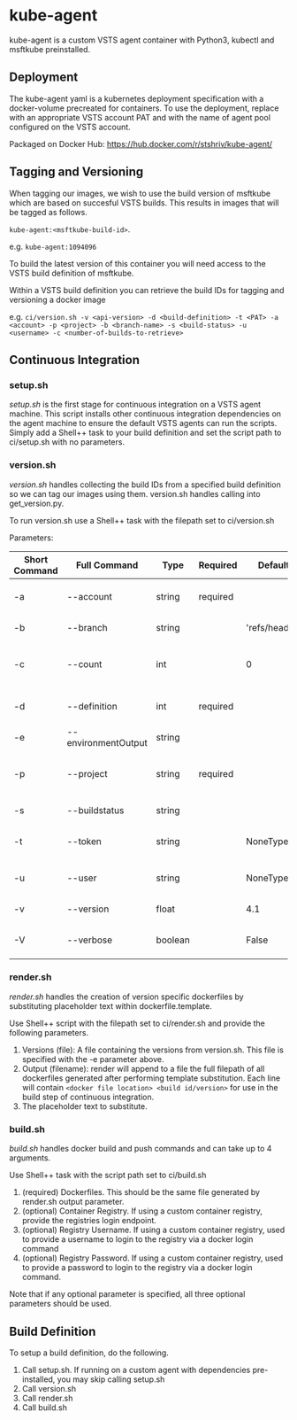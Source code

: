 # kube-agent

kube-agent is a custom VSTS agent container with Python3, kubectl and msftkube preinstalled.

## Deployment
The kube-agent yaml is a kubernetes deployment specification with a docker-volume precreated for containers. To use the deployment, replace <token> with an appropriate VSTS account PAT and <pool> with the name of agent pool configured on the VSTS account.

Packaged on Docker Hub:
https://hub.docker.com/r/stshriv/kube-agent/

## Tagging and Versioning
When tagging our images, we wish to use the build version of msftkube which are based on succesful VSTS builds. This results in images that will be tagged as follows.

`kube-agent:<msftkube-build-id>`.

 e.g. `kube-agent:1094096`

To build the latest version of this container you will need access to the VSTS build definition of msftkube. 

Within a VSTS build definition you can retrieve the build IDs for tagging and versioning a docker image

e.g.
`ci/version.sh -v <api-version> -d <build-definition> -t <PAT> -a <account> -p <project> -b <branch-name> -s <build-status> -u <username> -c <number-of-builds-to-retrieve>`

## Continuous Integration

### setup.sh
*setup.sh* is the first stage for continuous integration on a VSTS agent machine. This script installs other continuous integration dependencies on the agent machine to ensure the default VSTS agents can run the scripts. Simply add a Shell++ task to your build definition and set the script path to ci/setup.sh with no parameters.

### version.sh
*version.sh* handles collecting the build IDs from a specified build definition so we can tag our images using them. version.sh handles calling into get_version.py.

To run version.sh use a Shell++ task with the filepath set to ci/version.sh

Parameters:

| Short Command |    Full Command    |  Type  | Required |   Default Value   |           Description           |
|---------------|--------------------|--------|----------|-------------------|---------------------------------|
|      -a       | --account          | string | required |                   | VSTS account name               |
|      -b       | --branch           | string |          |'refs/heads/master'| VSTS Build Branch               |
|      -c       | --count            |  int   |          |        0          | The number of builds to return  |
|      -d       | --definition       |  int   | required |                   | The build definition ID         |
|      -e       | --environmentOutput| string |          |                   | Script output                   |
|      -p       | --project          | string | required |                   | VSTS Project within the account |
|      -s       | --buildstatus      | string |          |                   | build status filter             |
|      -t       | --token            | string |          |     NoneType      | User token to access account    |
|      -u       | --user             | string |          |     NoneType      | Username associated with token  |
|      -v       | --version          | float  |          |       4.1         | VSTS REST API version           |
|      -V       | --verbose          | boolean|          |      False        | Print verbose output            |

### render.sh
*render.sh* handles the creation of version specific dockerfiles by substituting placeholder text within dockerfile.template.

Use Shell++ script with the filepath set to ci/render.sh and provide the following parameters.
1. Versions (file): A file containing the versions from version.sh. This file is specified with the -e parameter above.
2. Output (filename): render will append to a file the full filepath of all dockerfiles generated after performing template substitution. Each line will contain `<docker file location> <build id/version>` for use in the build step of continuous integration.
3. The placeholder text to substitute. 

### build.sh
*build.sh* handles docker build and push commands and can take up to 4 arguments.

Use Shell++ task with the script path set to ci/build.sh
1. (required) Dockerfiles. This should be the same file generated by render.sh output parameter.
2. (optional) Container Registry. If using a custom container registry, provide the registries login endpoint.
3. (optional) Registry Username. If using a custom container registry, used to provide a username to login to the registry via a docker login command
4. (optional) Registry Password. If using a custom container registry, used to provide a password to login to the registry via a docker login command.

Note that if any optional parameter is specified, all three optional parameters should be used.

## Build Definition
To setup a build definition, do the following.

1. Call setup.sh. If running on a custom agent with dependencies pre-installed, you may skip calling setup.sh
2. Call version.sh
3. Call render.sh
4. Call build.sh
